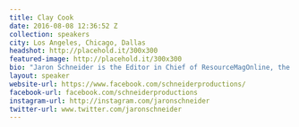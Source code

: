 ```yaml
---
title: Clay Cook
date: 2016-08-08 12:36:52 Z
collection: speakers
city: Los Angeles, Chicago, Dallas
headshot: http://placehold.it/300x300
featured-image: http://placehold.it/300x300
bio: "Jaron Schneider is the Editor in Chief of ResourceMagOnline, the Tech Editor for the printed magazine and an internationally published writer from San Francisco, California. He is also owner and operator of Schneider Productions and the Creative Director at Planet Unicorn, a creative agency based in San Francisco. Jaron specializes in aerial, time-lapse and video production with clients from around the United States including Scripps Institution of Oceanography at UC San Diego, Grammy Award-Winning band Train, Instagram, Maurice Lacroix Timepieces, The United States Air Force Thunderbirds, and Verizon. Snapchat: jschneider1219"
layout: speaker
website-url: https://www.facebook.com/schneiderproductions/
facebook-url: facebook.com/schneiderproductions
instagram-url: http://instagram.com/jaronschneider
twitter-url: www.twitter.com/jaronschneider
---
```

